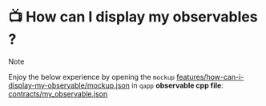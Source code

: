 # 📺 How can I display my observables ?

> [!NOTE]
> Enjoy the below experience by opening the `mockup` [features/how-can-i-display-my-observable/mockup.json](mockup.json) in `qapp`
<strong>observable cpp file</strong>: [contracts/my_observable.json](../contracts/my_observable.cpp)